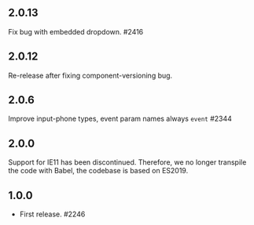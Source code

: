 ## 2.0.13

Fix bug with embedded dropdown. #2416

## 2.0.12

Re-release after fixing component-versioning bug.

## 2.0.6

Improve input-phone types, event param names always `event` #2344

## 2.0.0

Support for IE11 has been discontinued. Therefore, we no longer transpile the code with Babel, the codebase is based on ES2019.

## 1.0.0

- First release. #2246
